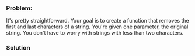 ### Problem:
<p>It&apos;s pretty straightforward. Your goal is to create a function that removes the first and last characters of a string. You&apos;re given one parameter, the original string.  You don&apos;t have to worry with strings with less than two characters.</p>

### Solution